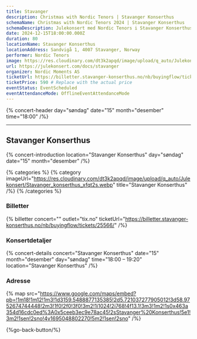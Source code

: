 ```yaml
---
title: Stavanger
description: Christmas with Nordic Tenors | Stavanger Konserthus
schemaName: Christmas with Nordic Tenors 2024 | Stavanger Konserthus
schemaDescription: Julekonsert med Nordic Tenors i Stavanger Konserthus
date: 2024-12-15T18:00:00.000Z
duration: 80
locationName: Stavanger Konserthus
locationAddress: Sandvigå 1, 4007 Stavanger, Norway
performer: Nordic Tenors
image: https://res.cloudinary.com/dt3k2apqd/image/upload/q_auto/Julekonsert/schema_-_stavanger_konserthus_bpphya.webp
url: https://julekonsert.com/docs/stavanger
organizer: Nordic Moments AS
ticketUrl: https://billetter.stavanger-konserthus.no/nb/buyingflow/tickets/25566/
ticketPrice: 590 # Replace with the actual price
eventStatus: EventScheduled
eventAttendanceMode: OfflineEventAttendanceMode
---
```


{% concert-header day="søndag" date="15" month="desember" time="18:00" /%}

---

## Stavanger Konserthus

{% concert-introduction location="Stavanger Konserthus" day="søndag" date="15" month="desember" /%}

{% categories %}
{% category imageUrl="https://res.cloudinary.com/dt3k2apqd/image/upload/q_auto/Julekonsert/Stavanger_konserthus_xfqt2s.webp" title="Stavanger Konserthus" /%}
{% /categories %}

### Billetter

{% billetter concert="" outlet="tix.no" ticketUrl="https://billetter.stavanger-konserthus.no/nb/buyingflow/tickets/25566/" /%}

### Konsertdetaljer

{% concert-details concert="Stavanger Konserthus" date="15" month="desember" day="søndag" time="18:00 – 19:20" location="Stavanger Konserthus" /%}

### Adresse

{% map src="https://www.google.com/maps/embed?pb=!1m18!1m12!1m3!1d3159.5488877135385!2d5.721037277905012!3d58.9752674744448!2m3!1f0!2f0!3f0!3m2!1i1024!2i768!4f13.1!3m3!1m2!1s0x463a354d16cdc0ed%3A0x5ceeb3ec9e78ac45!2sStavanger%20Konserthus!5e1!3m2!1sen!2sno!4v1695048802270!5m2!1sen!2sno" /%}

{%go-back-button/%}
